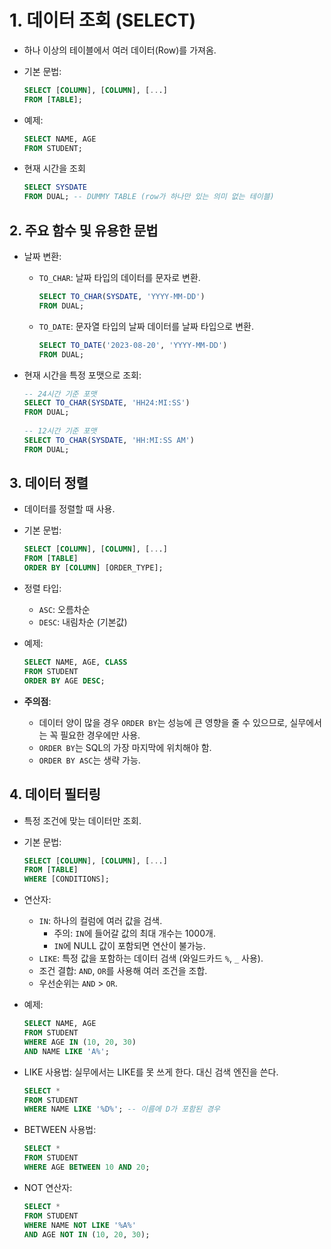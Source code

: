 # 1. 데이터 조회 (SELECT)
- 하나 이상의 테이블에서 여러 데이터(Row)를 가져옴.
- 기본 문법:
    ```sql
    SELECT [COLUMN], [COLUMN], [...]
    FROM [TABLE];
    ```
- 예제:
    ```sql
    SELECT NAME, AGE
    FROM STUDENT;
    ```

- 현재 시간을 조회
    ```sql
    SELECT SYSDATE
    FROM DUAL; -- DUMMY TABLE (row가 하나만 있는 의미 없는 테이블)
    ```

## 2. 주요 함수 및 유용한 문법
- 날짜 변환:
    - `TO_CHAR`: 날짜 타입의 데이터를 문자로 변환.

        ```sql
        SELECT TO_CHAR(SYSDATE, 'YYYY-MM-DD')
        FROM DUAL;
        ```
    - `TO_DATE`: 문자열 타입의 날짜 데이터를 날짜 타입으로 변환.

        ```sql
        SELECT TO_DATE('2023-08-20', 'YYYY-MM-DD')
        FROM DUAL;
        ```

- 현재 시간을 특정 포맷으로 조회:
  ```sql
  -- 24시간 기준 포맷
  SELECT TO_CHAR(SYSDATE, 'HH24:MI:SS')
  FROM DUAL;
        
  -- 12시간 기준 포맷
  SELECT TO_CHAR(SYSDATE, 'HH:MI:SS AM')
  FROM DUAL;
  ```

## 3. 데이터 정렬
- 데이터를 정렬할 때 사용.
- 기본 문법:
    ```sql
    SELECT [COLUMN], [COLUMN], [...]
    FROM [TABLE]
    ORDER BY [COLUMN] [ORDER_TYPE];
    ```
- 정렬 타입:
    - `ASC`: 오름차순
    - `DESC`: 내림차순 (기본값)
- 예제:
    ```sql
    SELECT NAME, AGE, CLASS
    FROM STUDENT
    ORDER BY AGE DESC;
    ```

- **주의점**: 
    - 데이터 양이 많을 경우 `ORDER BY`는 성능에 큰 영향을 줄 수 있으므로, 실무에서는 꼭 필요한 경우에만 사용.
    - `ORDER BY`는 SQL의 가장 마지막에 위치해야 함.
    - `ORDER BY ASC`는 생략 가능.

## 4. 데이터 필터링
- 특정 조건에 맞는 데이터만 조회.
- 기본 문법:
    ```sql
    SELECT [COLUMN], [COLUMN], [...]
    FROM [TABLE]
    WHERE [CONDITIONS];
    ```
- 연산자:
    - `IN`: 하나의 컬럼에 여러 값을 검색.
        - 주의: `IN`에 들어갈 값의 최대 개수는 1000개.
        - `IN`에 NULL 값이 포함되면 연산이 불가능.
    - `LIKE`: 특정 값을 포함하는 데이터 검색 (와일드카드 `%`, `_` 사용).
    - 조건 결합: `AND`, `OR`를 사용해 여러 조건을 조합.
    - 우선순위는 `AND` > `OR`.

- 예제:
    ```sql
    SELECT NAME, AGE
    FROM STUDENT
    WHERE AGE IN (10, 20, 30)
    AND NAME LIKE 'A%';
    ```

- LIKE 사용법:
실무에서는 LIKE를 못 쓰게 한다.
대신 검색 엔진을 쓴다.

  ```sql
  SELECT *
  FROM STUDENT
  WHERE NAME LIKE '%D%'; -- 이름에 D가 포함된 경우
  ```
- BETWEEN 사용법:
  ```sql
  SELECT *
  FROM STUDENT
  WHERE AGE BETWEEN 10 AND 20;
  ```
- NOT 연산자:
  ```sql
  SELECT *
  FROM STUDENT
  WHERE NAME NOT LIKE '%A%'
  AND AGE NOT IN (10, 20, 30);
  ```
